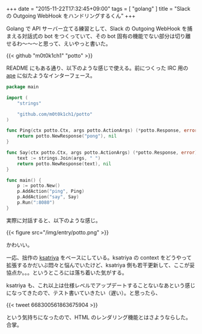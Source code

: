 +++
date = "2015-11-22T17:32:45+09:00"
tags = [ "golang" ]
title = "Slack の Outgoing WebHook をハンドリングするくん"
+++

Golang で API サーバー立てる練習として、Slack の Outgoing WebHook を捕まえる対話式の bot をつくっていて、その bot 固有の機能でない部分は切り離せるわ〜〜〜と思って、えいやっと書いた。

{{< github "m0t0k1ch1" "potto" >}}

<!--more-->

README にもある通り、以下のような感じで使える。前につくった IRC 用の [ape](https://github.com/m0t0k1ch1/ape) に似たようなインターフェース。

``` go
package main

import (
    "strings"

    "github.com/m0t0k1ch1/potto"
)

func Ping(ctx potto.Ctx, args potto.ActionArgs) (*potto.Response, error) {
    return potto.NewResponse("pong"), nil
}

func Say(ctx potto.Ctx, args potto.ActionArgs) (*potto.Response, error) {
    text := strings.Join(args, " ")
    return potto.NewResponse(text), nil
}

func main() {
    p := potto.New()
    p.AddAction("ping", Ping)
    p.AddAction("say", Say)
    p.Run(":8080")
}
```

実際に対話すると、以下のような感じ。

{{< figure src="/img/entry/potto.png" >}}

かわいい。

一応、拙作の [ksatriya](https://github.com/m0t0k1ch1/ksatriya) をベースにしている。ksatriya の context をどうやって拡張するかだいぶ悶々と悩んでいたけど、ksatriya 側も若干更新して、ここが妥協点か。。。というところには落ち着いた気がする。

ksatriya も、これ以上は仕様レベルでアップデートすることないなあという感じになってきたので、テスト書いていきたい（遅い）。と思ったら、

{{< tweet 668300561863675904 >}}

という気持ちになったので、HTML のレンダリング機能とはさようならした。合掌。

